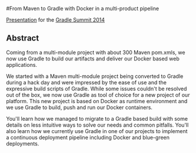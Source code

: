 #From Maven to Gradle with Docker in a multi-product pipeline

[Presentation](http://gradlesummit.com/conference/santa_clara/2014/06/session?id=31615) for the 
[Gradle Summit 2014](http://gradlesummit.com/conference/santa_clara/2014/06/session?id=31615)

## Abstract

Coming from a multi-module project with about 300 Maven pom.xmls,
we now use Gradle to build our artifacts and deliver our Docker based web applications.

We started with a Maven multi-module project being converted to Gradle
during a hack day and were impressed by the ease of use and the expressive build scripts of Gradle.
While some issues couldn't be resolved out of the box, we now use Gradle as tool of choice
for a new project of our platform. This new project is based on Docker as runtime environment
and we use Gradle to build, push and run our Docker containers.

You'll learn how we managed to migrate to a Gradle based build with some details
on less intuitive ways to solve our needs and common pitfalls.
You'll also learn how we currently use Gradle in one of our projects to implement
a continuous deployment pipeline including Docker and blue-green deployments.
